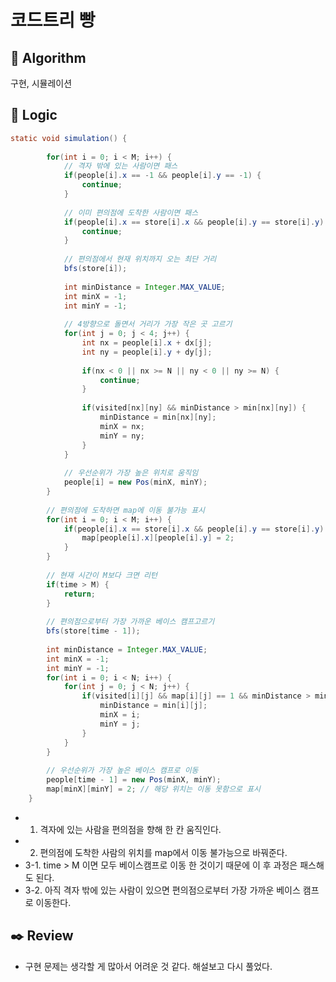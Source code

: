 # 코드트리 빵

## :pushpin: **Algorithm**

구현, 시뮬레이션

## :round_pushpin: **Logic**

```java
static void simulation() {
		
		for(int i = 0; i < M; i++) {
			// 격자 밖에 있는 사람이면 패스
			if(people[i].x == -1 && people[i].y == -1) {
				continue;
			}
			
			// 이미 편의점에 도착한 사람이면 패스
			if(people[i].x == store[i].x && people[i].y == store[i].y) {
				continue;
			}
			
			// 편의점에서 현재 위치까지 오는 최단 거리 
			bfs(store[i]);
			
			int minDistance = Integer.MAX_VALUE;
			int minX = -1;
			int minY = -1;
			
			// 4방향으로 돌면서 거리가 가장 작은 곳 고르기
			for(int j = 0; j < 4; j++) {
				int nx = people[i].x + dx[j];
				int ny = people[i].y + dy[j]; 
				
				if(nx < 0 || nx >= N || ny < 0 || ny >= N) {
					continue;
				}
				
				if(visited[nx][ny] && minDistance > min[nx][ny]) {
					minDistance = min[nx][ny];
					minX = nx; 
					minY = ny;
				}
			}
			
			// 우선순위가 가장 높은 위치로 움직임 
			people[i] = new Pos(minX, minY);
		}
		
		// 편의점에 도착하면 map에 이동 불가능 표시 
		for(int i = 0; i < M; i++) {
			if(people[i].x == store[i].x && people[i].y == store[i].y) {
				map[people[i].x][people[i].y] = 2; 
			}
		}
		
		// 현재 시간이 M보다 크면 리턴
		if(time > M) {
			return;
		}
		
		// 편의점으로부터 가장 가까운 베이스 캠프고르기 
		bfs(store[time - 1]);
		
		int minDistance = Integer.MAX_VALUE;
		int minX = -1;
		int minY = -1;
		for(int i = 0; i < N; i++) {
			for(int j = 0; j < N; j++) {
				if(visited[i][j] && map[i][j] == 1 && minDistance > min[i][j]) {
					minDistance = min[i][j];
					minX = i;
					minY = j;
				}
			}
		}
		
		// 우선순위가 가장 높은 베이스 캠프로 이동
		people[time - 1] = new Pos(minX, minY);
		map[minX][minY] = 2; // 해당 위치는 이동 못함으로 표시 
	}
```
- 1. 격자에 있는 사람을 편의점을 향해 한 칸 움직인다. 
- 2. 편의점에 도착한 사람의 위치를 map에서 이동 불가능으로 바꿔준다.
- 3-1. time > M 이면 모두 베이스캠프로 이동 한 것이기 때문에 이 후 과정은 패스해도 된다.
- 3-2. 아직 격자 밖에 있는 사람이 있으면 편의점으로부터 가장 가까운 베이스 캠프로 이동한다. 


## :black_nib: **Review**
- 구현 문제는 생각할 게 많아서 어려운 것 같다. 해설보고 다시 풀었다.
